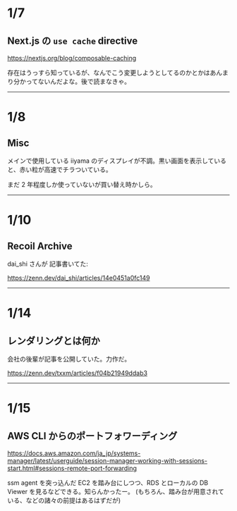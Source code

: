 # 1/7

## Next.js の `use cache` directive

https://nextjs.org/blog/composable-caching

存在はうっすら知っているが、なんでこう変更しようとしてるのかとかはあんまり分かってないんだよな。後で読まなきゃ。

---

# 1/8

## Misc

メインで使用している iiyama のディスプレイが不調。黒い画面を表示していると、赤い粒が高速でチラついている。

まだ 2 年程度しか使っていないが買い替え時かしら。

---

# 1/10

## Recoil Archive

dai_shi さんが 記事書いてた:

https://zenn.dev/dai_shi/articles/14e0451a0fc149

---

# 1/14

## レンダリングとは何か

会社の後輩が記事を公開していた。力作だ。

https://zenn.dev/txxm/articles/f04b21949ddab3

---

# 1/15

## AWS CLI からのポートフォワーディング

https://docs.aws.amazon.com/ja_jp/systems-manager/latest/userguide/session-manager-working-with-sessions-start.html#sessions-remote-port-forwarding

ssm agent を突っ込んだ EC2 を踏み台にしつつ、RDS とローカルの DB Viewer を見るなどできる。知らんかったー。
(もちろん、踏み台が用意されている、などの諸々の前提はあるはずだが)
